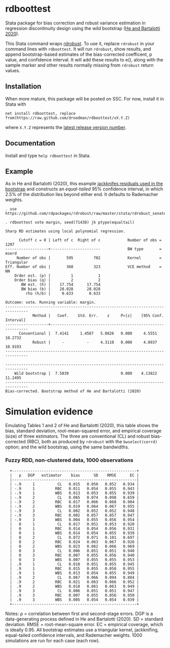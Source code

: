 # rdboottest
Stata package for bias correction and robust variance estimation in regression discontinuity design using the wild bootstrap ([He and Bartalotti 2020](https://doi.org/10.1093/ectj/utaa002)).

This Stata command wraps [rdrobust](https://github.com/rdpackages/rdrobust). To use it, replace `rdrobust` in your command lines with
`rdboottest`. It will run `rdrobust`, show results, and append bootstrap-based estimates of the bias-corrected coefficent, p value,
and confidence interval. It will add these results to e(), along with the sample marker and other results normally missing from `rdrobust`
return values.

## Installation
When more mature, this package will be posted on SSC. For now, install it in Stata with
```
net install rdboottest, replace from(https://raw.github.com/droodman/rdboottest/vX.Y.Z)
```
where `X.Y.Z` represents the [latest release version number](https://github.com/droodman/rdboottest/releases).

## Documentation
Install and type `help rdboottest` in Stata.

## Example
As in He and Bartalotti (2020), this example [jackknifes residuals used in the bootstrap](https://onlinelibrary.wiley.com/doi/full/10.1002/jae.2969) and constructs an _equal-tailed_ 95% confidence interval, in which 2.5% of the distribution lies beyond either end. It defaults to Rademacher weights.
```
. use https://github.com/rdpackages/rdrobust/raw/master/stata/rdrobust_senate

. rdboottest vote margin, seed(71438) jk ptype(equaltail)

Sharp RD estimates using local polynomial regression.

      Cutoff c = 0 | Left of c  Right of c            Number of obs =       1297
-------------------+----------------------            BW type       =      mserd
     Number of obs |       595         702            Kernel        = Triangular
Eff. Number of obs |       360         323            VCE method    =         NN
    Order est. (p) |         1           1
    Order bias (q) |         2           2
       BW est. (h) |    17.754      17.754
       BW bias (b) |    28.028      28.028
         rho (h/b) |     0.633       0.633

Outcome: vote. Running variable: margin.
--------------------------------------------------------------------------------
            Method |   Coef.    Std. Err.    z     P>|z|    [95% Conf. Interval]
-------------------+------------------------------------------------------------
      Conventional |  7.4141     1.4587   5.0826   0.000     4.5551      10.2732
            Robust |     -          -     4.3110   0.000     4.0937      10.9193
--------------------------------------------------------------------------------

--------------------------------------------------------------------------------
    Wild bootstrap |  7.5839                       0.000    4.13822      11.2495
--------------------------------------------------------------------------------
Bias-corrected. Bootstrap method of He and Bartalotti (2020)
```

# Simulation evidence
Emulating Tables 1 and 2 of He and Bartalotti (2020), this table shows the bias, standard deviation, root-mean-squared error,
and empirical coverage (size) of three estimators. The three are conventional (CL) and robust bias-corrected (RBC), both as produced
by `rdrobust` with the `bwselect(cerrd)` option; and the wild bootstrap, using the same bandwidths.


### Fuzzy RDD, non-clustered data, 1000 observations
```
  +-------------------------------------------------------+
  |   ρ   DGP   estimator    bias      SD    RMSE      EC |
  |-------------------------------------------------------|
  | -.9     1          CL   0.015   0.050   0.052   0.934 |
  | -.9     1         RBC   0.011   0.054   0.055   0.943 |
  | -.9     1         WBS   0.013   0.053   0.055   0.939 |
  | -.9     2          CL   0.065   0.074   0.098   0.659 |
  | -.9     2         RBC   0.017   0.066   0.068   0.904 |
  | -.9     2         WBS   0.019   0.064   0.067   0.955 |
  | -.9     3          CL   0.002   0.052   0.052   0.948 |
  | -.9     3         RBC   0.002   0.057   0.057   0.947 |
  | -.9     3         WBS   0.004   0.055   0.056   0.954 |
  |   0     1          CL   0.017   0.051   0.053   0.920 |
  |   0     1         RBC   0.014   0.054   0.056   0.931 |
  |   0     1         WBS   0.014   0.054   0.055   0.939 |
  |   0     2          CL   0.072   0.071   0.101   0.697 |
  |   0     2         RBC   0.024   0.063   0.067   0.926 |
  |   0     2         WBS   0.023   0.062   0.066   0.969 |
  |   0     3          CL   0.006   0.051   0.051   0.940 |
  |   0     3         RBC   0.007   0.055   0.056   0.940 |
  |   0     3         WBS   0.007   0.055   0.055   0.953 |
  |  .9     1          CL   0.018   0.051   0.055   0.945 |
  |  .9     1         RBC   0.015   0.055   0.058   0.955 |
  |  .9     1         WBS   0.013   0.054   0.055   0.949 |
  |  .9     2          CL   0.067   0.066   0.094   0.804 |
  |  .9     2         RBC   0.021   0.063   0.066   0.952 |
  |  .9     2         WBS   0.018   0.061   0.063   0.949 |
  |  .9     3          CL   0.006   0.051   0.051   0.947 |
  |  .9     3         RBC   0.007   0.055   0.056   0.950 |
  |  .9     3         WBS   0.005   0.054   0.054   0.939 |
  +-------------------------------------------------------+
```
Notes: ρ = correlation between first and second-stage errors. DGP is a data-generating process defined in He and Bartalotti (2020).
SD = standard deviation. RMSE = root-mean-square error. EC = empirical coverage, which is ideally 0.95. All bootstrap estimates use a
triangular kernel, jackknifing, equal-tailed confidence intervals, and Rademacher weights. 1000 simulations are run for each case (each row).
